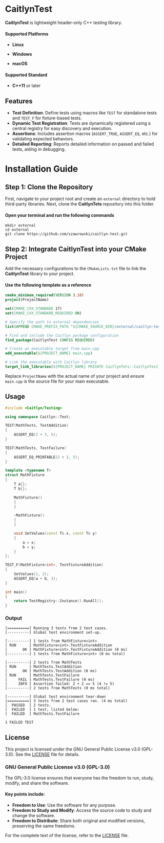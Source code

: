 # CaitlynTest

**CaitlynTest** is lightweight header-only C++ testing library.

#### Supported Platforms

- **Linux**

- **Windows**

- **macOS**

#### Supported Standard

- **C++11** or later

## Features

- **Test Definition**: Define tests using macros like `TEST` for standalone tests and `TEST_F` for fixture-based tests.
- **Dynamic Test Registration**: Tests are dynamically registered using a central registry for easy discovery
  and execution.
- **Assertions**: Includes assertion macros (`ASSERT_TRUE`, `ASSERT_EQ`, etc.) for validating expected behaviors.
- **Detailed Reporting**: Reports detailed information on passed and failed tests, aiding in debugging.

# Installation Guide

## Step 1: Clone the Repository

First, navigate to your project root and create an `external` directory to hold third-party libraries.
Next, clone the **CaitlynTets** repository into this folder.

#### Open your terminal and run the following commands

```shell
mkdir external
cd external
git clone https://github.com/szawrowski/caitlyn-test.git
```

## Step 2: Integrate CaitlynTest into your CMake Project

Add the necessary configurations to the `CMakeLists.txt` file to link the
**CaitlynTest** library to your project.

#### Use the following template as a reference

```cmake
cmake_minimum_required(VERSION 3.10)
project(ProjectName)

set(CMAKE_CXX_STANDARD 17)
set(CMAKE_CXX_STANDARD_REQUIRED ON)

# Specify the path to external dependencies
list(APPEND CMAKE_PREFIX_PATH "${CMAKE_SOURCE_DIR}/external/caitlyn-test")

# Find and include the Caitlyn package configuration
find_package(CaitlynTest CONFIG REQUIRED)

# Create an executable target from main.cpp
add_executable(${PROJECT_NAME} main.cpp)

# Link the executable with Caitlyn library
target_link_libraries(${PROJECT_NAME} PRIVATE CaitlynTets::CaitlynTest)
```

Replace `ProjectName` with the actual name of your project and ensure `main.cpp`
is the source file for your main executable.

## Usage

```c++
#include <Caitlyn/Testing>

using namespace Caitlyn::Test;

TEST(MathTests, TestAddition)
{
    ASSERT_EQ(2 + 3, 5);
}

TEST(MathTests, TestFailure)
{
    ASSERT_EQ_PRINTABLE(2 + 2, 5);
}

template <typename T>
struct MathFixture
{
    T a{};
    T b{};

    MathFixture()
    {
    }

    ~MathFixture()
    {
    }

    void SetValues(const T& x, const T& y)
    {
        a = x;
        b = y;
    }
};

TEST_F(MathFixture<int>, TestFixtureAddition)
{
    SetValues(1, 2);
    ASSERT_EQ(a + b, 3);
}

int main()
{
    return TestRegistry::Instance().RunAll();
}
```

### Output

```text
[==========] Running 3 tests from 2 test cases.
[----------] Global test environment set-up.

[----------] 1 tests from MathFixture<int>
[ RUN      ] MathFixture<int>.TestFixtureAddition
[       OK ] MathFixture<int>.TestFixtureAddition (0 ms)
[----------] 1 tests from MathFixture<int> (0 ms total)

[----------] 2 tests from MathTests
[ RUN      ] MathTests.TestAddition
[       OK ] MathTests.TestAddition (0 ms)
[ RUN      ] MathTests.TestFailure
[     FAIL ] MathTests.TestFailure (0 ms)
[     INFO ] Assertion failed: 2 + 2 == 5 (4 != 5)
[----------] 2 tests from MathTests (0 ms total)

[----------] Global test environment tear-down
[==========] 3 tests from 2 test cases ran. (4 ms total)
[  PASSED  ] 2 tests.
[  FAILED  ] 1 test, listed below:
[  FAILED  ] MathTests.TestFailure

1 FAILED TEST
```

## License

This project is licensed under the GNU General Public License v3.0 (GPL-3.0).
See the [LICENSE](LICENSE) file for details.

### GNU General Public License v3.0 (GPL-3.0)

The GPL-3.0 license ensures that everyone has the freedom to run, study, modify, and share the software.

#### Key points include:

- **Freedom to Use**: Use the software for any purpose.
- **Freedom to Study and Modify**: Access the source code to study and change the software.
- **Freedom to Distribute**: Share both original and modified versions, preserving the same freedoms.

For the complete text of the license, refer to the [LICENSE](LICENSE) file.
